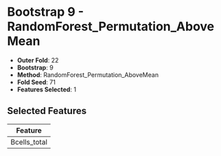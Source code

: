 # Bootstrap 9 - RandomForest_Permutation_AboveMean

- **Outer Fold**: 22
- **Bootstrap**: 9
- **Method**: RandomForest_Permutation_AboveMean
- **Fold Seed**: 71
- **Features Selected**: 1

## Selected Features

| Feature |
|---------|
| Bcells_total |
